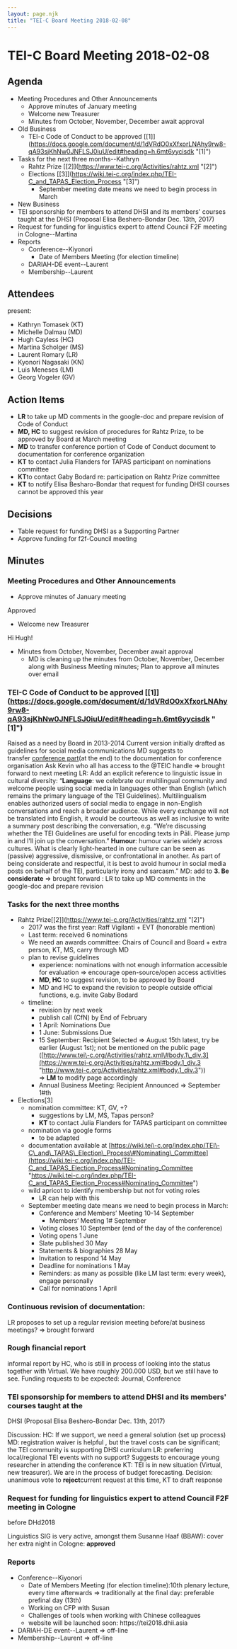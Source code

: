 ```yaml
---
layout: page.njk
title: "TEI-C Board Meeting 2018-02-08"
---
```

# TEI-C Board Meeting 2018-02-08




Agenda
------


* Meeting Procedures and Other Announcements
	+ Approve minutes of January meeting
	+ Welcome new Treasurer
	+ Minutes from October, November, December await approval
* Old Business
	+ TEI\-c Code of Conduct to be approved [\[1]](https://docs.google.com/document/d/1dVRdO0xXfxorLNAhy9rw8-qA93sjKhNw0JNFLSJ0iuU/edit#heading=h.6mt6yycisdk "[1]")
* Tasks for the next three months\-\-Kathryn
	+ Rahtz Prize [\[2]](https://www.tei-c.org/Activities/rahtz.xml "[2]")
	+ Elections [\[3]](https://wiki.tei-c.org/index.php/TEI-C_and_TAPAS_Election_Process "[3]")
		- September meeting date means we need to begin process in March
* New Business
* TEI sponsorship for members to attend DHSI and its members' courses taught at the
 DHSI (Proposal Elisa Beshero\-Bondar Dec. 13th, 2017\)
* Request for funding for linguistics expert to attend Council F2F meeting in Cologne\-\-Martina
* Reports
	+ Conference\-\-Kiyonori
		- Date of Members Meeting (for election timeline)
	+ DARIAH\-DE event\-\-Laurent
	+ Membership\-\-Laurent




Attendees
---------


present:
* Kathryn Tomasek (KT)
* Michelle Dalmau (MD)
* Hugh Cayless (HC)
* Martina Scholger (MS)
* Laurent Romary (LR)
* Kyonori Nagasaki (KN)
* Luis Meneses (LM)
* Georg Vogeler (GV)




Action Items
------------


* **LR** to take up MD comments in the google\-doc and prepare revision of Code of Conduct
* **MD, HC** to suggest revision of procedures for Rahtz Prize, to be approved by Board at March
 meeting
* **MD** to transfer conference portion of Code of Conduct document to documentation for conference
 organization
* **KT** to contact Julia Flanders for TAPAS participant on nominations committee
* **KT**to contact Gaby Bodard re: participation on Rahtz Prize committee
* **KT** to notify Elisa Besharo\-Bondar that request for funding DHSI courses cannot be approved
 this year




Decisions
---------


* Table request for funding DHSI as a Supporting Partner
* Approve funding for f2f\-Council meeting




Minutes
-------



### Meeting Procedures and Other Announcements


* Approve minutes of January meeting


Approved
* Welcome new Treasurer


Hi Hugh!
* Minutes from October, November, December await approval
	+ MD is cleaning up the minutes from October, November, December along with Business
	 Meeting minutes; Plan to approve all minutes over email




### TEI\-C Code of Conduct to be approved [\[1]](https://docs.google.com/document/d/1dVRdO0xXfxorLNAhy9rw8-qA93sjKhNw0JNFLSJ0iuU/edit#heading=h.6mt6yycisdk "[1]")


Raised as a need by Board in 2013\-2014
Current version initially drafted as guidelines for social media communications
MD suggests to transfer [conference part](https://docs.google.com/document/d/1dVRdO0xXfxorLNAhy9rw8-qA93sjKhNw0JNFLSJ0iuU/edit#heading=h.xfzuip7c04b2 "conference part")(at the end) to the documentation for conference organisation
Ask Kevin who all has access to the @TEIC handle \=\> brought forward to next meeting
LR: Add an explicit reference to linguistic issue in cultural diversity:
“**Language**: we celebrate our multilingual community and welcome people using social media in
 languages other than English (which remains the primary language of the TEI Guidelines).
 Multilingualism enables authorized users of social media to engage in non\-English
 conversations and reach a broader audience. While every exchange will not be translated
 into English, it would be courteous as well as inclusive to write a summary post describing
 the conversation, e.g. “We’re discussing whether the TEI Guidelines are useful for
 encoding texts in Pāli. Please jump in and I’ll join up the conversation.”
**Humour**: humour varies widely across cultures. What is clearly light\-hearted in one culture
 can be seen as (passive) aggressive, dismissive, or confrontational in another. As
 part of being considerate and respectful, it is best to avoid humour in social media
 posts on behalf of the TEI, particularly irony and sarcasm.”
MD: add to **3\. Be considerate**
\=\> brought forward : LR to take up MD comments in the google\-doc and prepare revision


### Tasks for the next three months


* Rahtz Prize[\[2]](https://www.tei-c.org/Activities/rahtz.xml "[2]")
	+ 2017 was the first year: Raff Vigilanti \+ EVT (honorable mention)
	+ Last term: received 6 nominations
	+ We need an awards committee: Chairs of Council and Board \+ extra person, KT, MS, carry
	 through MD
	+ plan to revise guidelines
		- experience: nominations with not enough information accessible for evaluation \=\> encourage
		 open\-source/open access activities
		- **MD, HC** to suggest revision, to be approved by Board
		- MD and HC to expand the revision to people outside official functions, e.g. invite
		 Gaby Bodard
	+ timeline:
		- revision by next week
		- publish call (CfN) by End of February
		- 1 April: Nominations Due
		- 1 June: Submissions Due
		- 15 September: Recipient Selected \=\> August 15th latest, try be earlier (August 1st);
		 not be mentioned on the public page ([http://www.tei\-c.org/Activities/rahtz.xml\#body.1\_div.3](https://www.tei-c.org/Activities/rahtz.xml#body.1_div.3 "http://www.tei-c.org/Activities/rahtz.xml#body.1_div.3")) \=\> **LM** to modify page accordingly
		- Annual Business Meeting: Recipient Announced \=\> September 1\#th
* Elections\[3]
	+ nomination committee: KT, GV, \+?
		- suggestions by LM, MS, Tapas person?
		- **KT** to contact Julia Flanders for TAPAS participant on committee
	+ nomination via google forms
		- to be adapted
	+ documentation available at [https://wiki.tei\-c.org/index.php/TEI\-C\_and\_TAPAS\_Election\_Process\#Nominating\_Committee](https://wiki.tei-c.org/index.php/TEI-C_and_TAPAS_Election_Process#Nominating_Committee "https://wiki.tei-c.org/index.php/TEI-C_and_TAPAS_Election_Process#Nominating_Committee")
	+ wild apricot to identify membership but not for voting roles
		- LR can help with this
	+ September meeting date means we need to begin process in March:
		- Conference and Members’ Meeting 10\-14 September
			* Members’ Meeting 1\# September
		- Voting closes 10 September (end of the day of the conference)
		- Voting opens 1 June
		- Slate published 30 May
		- Statements \& biographies 28 May
		- Invitation to respond 14 May
		- Deadline for nominations 1 May
		- Reminders: as many as possible (like LM last term: every week), engage personally
		- Call for nominations 1 April




### Continuous revision of documentation:


LR proposes to set up a regular revision meeting before/at business meetings? \=\> brought
 forward


### Rough financial report


informal report by HC, who is still in process of looking into the status together
 with Virtual.
We have roughly 200\.000 USD, but we still have to see.
Funding requests to be expected: Journal, Conference


### TEI sponsorship for members to attend DHSI and its members' courses taught at the
 DHSI (Proposal Elisa Beshero\-Bondar Dec. 13th, 2017\)


Discussion:
HC: If we support, we need a general solution (set up process)
MD: registration waiver is helpful , but the travel costs can be significant; the
 TEI community is supporting DHSI curriculum
LR: preferring local/regional TEI events with no support? Suggests to encourage young
 researcher in attending the conference
KT: TEI is in new situation (Virtual, new treasurer). We are in the process of budget
 forecasting.
Decision:
unanimous vote to **reject**current request at this time, KT to draft response


### Request for funding for linguistics expert to attend Council F2F meeting in Cologne
 before DHd2018


Linguistics SIG is very active, amongst them Susanne Haaf (BBAW): cover her extra
 night in Cologne: **approved**


### Reports


* Conference\-\-Kiyonori
	+ Date of Members Meeting (for election timeline):10th plenary lecture, every time afterwards
	 \=\> traditionally at the final day: preferable prefinal day (13th)
	+ Working on CFP with Susan
	+ Challenges of tools when working with Chinese colleagues
	+ website will be launched soon: https://tei2018\.dhii.asia
* DARIAH\-DE event\-\-Laurent \=\> off\-line
* Membership\-\-Laurent \=\> off\-line





